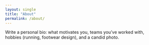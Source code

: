 ```yaml
---
layout: single
title: "About"
permalink: /about/
---
```


Write a personal bio: what motivates you, teams you’ve worked with, hobbies (running, footwear design), and a candid photo.

